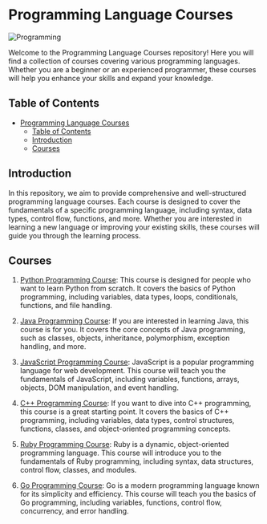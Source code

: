 # Programming Language Courses

![Programming](https://static1.smartbear.co/smartbearbrand/media/images/blog/what%E2%80%99s-the-best-programming-language-to-learn-first.png?ext=.png)

Welcome to the Programming Language Courses repository! Here you will find a collection of courses covering various programming languages. Whether you are a beginner or an experienced programmer, these courses will help you enhance your skills and expand your knowledge.

## Table of Contents

- [Programming Language Courses](#programming-language-courses)
  - [Table of Contents](#table-of-contents)
  - [Introduction](#introduction)
  - [Courses](#courses)

## Introduction

In this repository, we aim to provide comprehensive and well-structured programming language courses. Each course is designed to cover the fundamentals of a specific programming language, including syntax, data types, control flow, functions, and more. Whether you are interested in learning a new language or improving your existing skills, these courses will guide you through the learning process.

## Courses

1. [Python Programming Course](./PYTHON): This course is designed for people who want to learn Python from scratch. It covers the basics of Python programming, including variables, data types, loops, conditionals, functions, and file handling.

2. [Java Programming Course](./java-course.md): If you are interested in learning Java, this course is for you. It covers the core concepts of Java programming, such as classes, objects, inheritance, polymorphism, exception handling, and more.

3. [JavaScript Programming Course](./javascript-course.md): JavaScript is a popular programming language for web development. This course will teach you the fundamentals of JavaScript, including variables, functions, arrays, objects, DOM manipulation, and event handling.

4. [C++ Programming Course](./cpp-course.md): If you want to dive into C++ programming, this course is a great starting point. It covers the basics of C++ programming, including variables, data types, control structures, functions, classes, and object-oriented programming concepts.

5. [Ruby Programming Course](./ruby-course.md): Ruby is a dynamic, object-oriented programming language. This course will introduce you to the fundamentals of Ruby programming, including syntax, data structures, control flow, classes, and modules.

6. [Go Programming Course](./go-course.md): Go is a modern programming language known for its simplicity and efficiency. This course will teach you the basics of Go programming, including variables, functions, control flow, concurrency, and error handling.